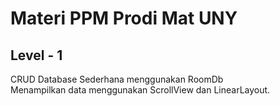 # Materi PPM Prodi Mat UNY 
## Level - 1
CRUD Database Sederhana menggunakan RoomDb   
Menampilkan data menggunakan ScrollView dan LinearLayout.
